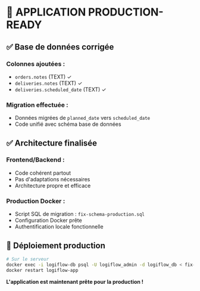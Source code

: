 # 🚀 APPLICATION PRODUCTION-READY

## ✅ Base de données corrigée

### Colonnes ajoutées :
- `orders.notes` (TEXT) ✓
- `deliveries.notes` (TEXT) ✓  
- `deliveries.scheduled_date` (TEXT) ✓

### Migration effectuée :
- Données migrées de `planned_date` vers `scheduled_date`
- Code unifié avec schéma base de données

## ✅ Architecture finalisée

### Frontend/Backend :
- Code cohérent partout
- Pas d'adaptations nécessaires
- Architecture propre et efficace

### Production Docker :
- Script SQL de migration : `fix-schema-production.sql`
- Configuration Docker prête
- Authentification locale fonctionnelle

## 🎯 Déploiement production

```bash
# Sur le serveur
docker exec -i logiflow-db psql -U logiflow_admin -d logiflow_db < fix-schema-production.sql
docker restart logiflow-app
```

**L'application est maintenant prête pour la production !**